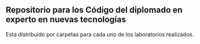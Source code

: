 ## Repositorio para los Código del diplomado en experto en nuevas tecnologías 

Esta distribuido por carpetas para cada uno de los laboratorios realizados.